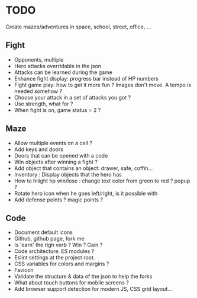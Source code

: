 # TODO

Create mazes/adventures in space, school, street, office, ...

## Fight

- Opponents, multiple
- Hero attacks overridable in the json
- Attacks can be learned during the game
- Enhance fight display: progress bar instead of HP numbers
- Fight game play: how to get it more fun ? Images don't move. A tempo is needed somehow ?
- Choose your attack in a set of attacks you got ?
- Use strength, what for ?
- When fight is on, game status = 2 ?

## Maze

- Allow multiple events on a cell ?
- Add keys and doors
- Doors that can be opened with a code
- Win objects after winning a fight ?
- Add object that contains an object: drawer, safe, coffin...
- Inventory : Display objects that the hero has
- How to hilight hp win/lose : change text color from green to red ? popup ?
- Rotate hero icon when he goes left/right, is it possible with 
- Add defense points ? magic points ?

## Code

- Document default icons
- Github, github page, fork me
- Is 'earn' the righ verb ? Win ? Gain ?
- Code architecture. ES modules ?
- Eslint settings at the project root.
- CSS variables for colors and margins ?
- Favicon
- Validate the structure & data of the json to help the forks
- What about touch buttons for mobile screens ?
- Add browser support detection for modern JS, CSS grid layout...